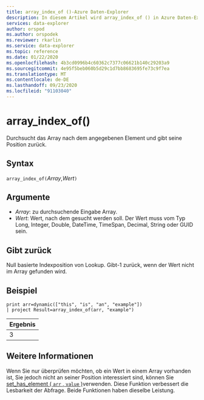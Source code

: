 ```yaml
---
title: array_index_of ()-Azure Daten-Explorer
description: In diesem Artikel wird array_index_of () in Azure Daten-Explorer beschrieben.
services: data-explorer
author: orspod
ms.author: orspodek
ms.reviewer: rkarlin
ms.service: data-explorer
ms.topic: reference
ms.date: 01/22/2020
ms.openlocfilehash: 4b3cd0996b4c60362c7377c06621b140c29203a9
ms.sourcegitcommit: 4e95f5beb060b5d29c1d7bb8683695fe73c9f7ea
ms.translationtype: MT
ms.contentlocale: de-DE
ms.lasthandoff: 09/23/2020
ms.locfileid: "91103040"
---
```

# <a name="array_index_of"></a>array_index_of()

Durchsucht das Array nach dem angegebenen Element und gibt seine Position zurück.

## <a name="syntax"></a>Syntax

`array_index_of(`*Array*,*Wert*`)`

## <a name="arguments"></a>Argumente

* *Array*: zu durchsuchende Eingabe Array.
* *Wert*: Wert, nach dem gesucht werden soll. Der Wert muss vom Typ Long, Integer, Double, DateTime, TimeSpan, Decimal, String oder GUID sein.

## <a name="returns"></a>Gibt zurück

Null basierte Indexposition von Lookup.
Gibt-1 zurück, wenn der Wert nicht im Array gefunden wird.

## <a name="example"></a>Beispiel

<!-- csl: https://help.kusto.windows.net:443/Samples -->
```kusto
print arr=dynamic(["this", "is", "an", "example"]) 
| project Result=array_index_of(arr, "example")
```

|Ergebnis|
|---|
|3|

## <a name="see-also"></a>Weitere Informationen

Wenn Sie nur überprüfen möchten, ob ein Wert in einem Array vorhanden ist, Sie jedoch nicht an seiner Position interessiert sind, können Sie [set_has_element ( `arr` , `value` )](sethaselementfunction.md)verwenden. Diese Funktion verbessert die Lesbarkeit der Abfrage. Beide Funktionen haben dieselbe Leistung.
